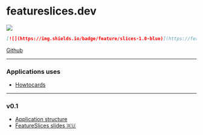 # featureslices.dev

[![](https://img.shields.io/badge/feature/slices-1.0-blue)](https://featureslices.dev)


```md
[![](https://img.shields.io/badge/feature/slices-1.0-blue)](https://featureslices.dev)
```

[Github](https://github.com/featureslices)

---

### Applications uses

- [Howtocards](https://github.com/howtocards/frontend)

---

### v0.1

- [Application structure](https://sova.dev/application-structure/)
- [FeatureSlices slides 🇷🇺](https://tg.guru/feature_slices)

